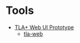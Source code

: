 # Tools

- [TLA+ Web UI Prototype](https://github.com/will62794/tla-web)
  - [tla-web](https://will62794.github.io/tla-web/)